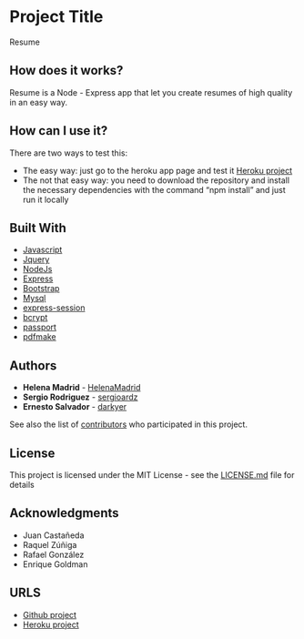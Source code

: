 # Project Title

Resume

## How does it works?

Resume is a Node - Express app that let you create resumes of high quality in an easy way.

## How can I use it?

There are two ways to test this:

* The easy way: just go to the heroku app page and test it [Heroku project](https://project-2-0.herokuapp.com/)
* The not that easy way: you need to download the repository and install the necessary dependencies with the command “npm install” and just run it locally 

## Built With

* [Javascript](https://www.javascript.com/)
* [Jquery](https://jquery.com/)
* [NodeJs](https://nodejs.org/en/)
* [Express](https://www.npmjs.com/package/express)
* [Bootstrap](https://getbootstrap.com/)
* [Mysql](https://www.npmjs.com/package/mysql)
* [express-session](https://www.npmjs.com/package/express-session)
* [bcrypt](https://www.npmjs.com/package/bcrypt)
* [passport](https://www.npmjs.com/package/passport)
* [pdfmake](https://www.npmjs.com/package/pdfmake)

## Authors

* **Helena Madrid** - [HelenaMadrid](https://github.com/HelenaMadrid)
* **Sergio Rodriguez** - [sergioardz](https://github.com/sergioardz)
* **Ernesto Salvador** - [darkyer](https://github.com/darkyer)

See also the list of [contributors](https://github.com/HelenaMadrid/Project-2/contributors) who participated in this project.

## License

This project is licensed under the MIT License - see the [LICENSE.md](LICENSE.md) file for details

## Acknowledgments

* Juan Castañeda
* Raquel Zúñiga
* Rafael González
* Enrique Goldman

## URLS

* [Github project](https://github.com/HelenaMadrid/Project-2)
* [Heroku project](https://project-2-0.herokuapp.com/)